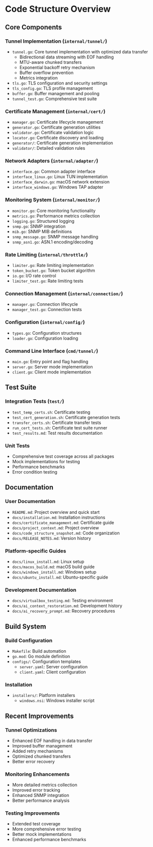 # Code Structure Overview

## Core Components

### Tunnel Implementation (`internal/tunnel/`)
- `tunnel.go`: Core tunnel implementation with optimized data transfer
  * Bidirectional data streaming with EOF handling
  * MTU-aware chunked transfers
  * Exponential backoff retry mechanism
  * Buffer overflow prevention
  * Metrics integration
- `tls.go`: TLS configuration and security settings
- `tls_config.go`: TLS profile management
- `buffer.go`: Buffer management and pooling
- `tunnel_test.go`: Comprehensive test suite

### Certificate Management (`internal/cert/`)
- `manager.go`: Certificate lifecycle management
- `generator.go`: Certificate generation utilities
- `validator.go`: Certificate validation logic
- `locator.go`: Certificate discovery and loading
- `generator/`: Certificate generation implementation
- `validator/`: Detailed validation rules

### Network Adapters (`internal/adapter/`)
- `interface.go`: Common adapter interface
- `interface_linux.go`: Linux TUN implementation
- `interface_darwin.go`: macOS network extension
- `interface_windows.go`: Windows TAP adapter

### Monitoring System (`internal/monitor/`)
- `monitor.go`: Core monitoring functionality
- `metrics.go`: Performance metrics collection
- `logging.go`: Structured logging
- `snmp.go`: SNMP integration
- `mib.go`: SNMP MIB definitions
- `snmp_message.go`: SNMP message handling
- `snmp_asn1.go`: ASN.1 encoding/decoding

### Rate Limiting (`internal/throttle/`)
- `limiter.go`: Rate limiting implementation
- `token_bucket.go`: Token bucket algorithm
- `io.go`: I/O rate control
- `limiter_test.go`: Rate limiting tests

### Connection Management (`internal/connection/`)
- `manager.go`: Connection lifecycle
- `manager_test.go`: Connection tests

### Configuration (`internal/config/`)
- `types.go`: Configuration structures
- `loader.go`: Configuration loading

### Command Line Interface (`cmd/tunnel/`)
- `main.go`: Entry point and flag handling
- `server.go`: Server mode implementation
- `client.go`: Client mode implementation

## Test Suite

### Integration Tests (`test/`)
- `test_temp_certs.sh`: Certificate testing
- `test_cert_generation.sh`: Certificate generation tests
- `transfer_certs.sh`: Certificate transfer tests
- `run_cert_tests.sh`: Certificate test suite runner
- `test_results.md`: Test results documentation

### Unit Tests
- Comprehensive test coverage across all packages
- Mock implementations for testing
- Performance benchmarks
- Error condition testing

## Documentation

### User Documentation
- `README.md`: Project overview and quick start
- `docs/installation.md`: Installation instructions
- `docs/certificate_management.md`: Certificate guide
- `docs/project_context.md`: Project overview
- `docs/code_structure_snapshot.md`: Code organization
- `docs/RELEASE_NOTES.md`: Version history

### Platform-specific Guides
- `docs/linux_install.md`: Linux setup
- `docs/macos_build.md`: macOS build guide
- `docs/windows_install.md`: Windows setup
- `docs/ubuntu_install.md`: Ubuntu-specific guide

### Development Documentation
- `docs/virtualbox_testing.md`: Testing environment
- `docs/ai_context_restoration.md`: Development history
- `docs/ai_recovery_prompt.md`: Recovery procedures

## Build System

### Build Configuration
- `Makefile`: Build automation
- `go.mod`: Go module definition
- `configs/`: Configuration templates
  * `server.yaml`: Server configuration
  * `client.yaml`: Client configuration

### Installation
- `installers/`: Platform installers
  * `windows.nsi`: Windows installer script

## Recent Improvements

### Tunnel Optimizations
- Enhanced EOF handling in data transfer
- Improved buffer management
- Added retry mechanisms
- Optimized chunked transfers
- Better error recovery

### Monitoring Enhancements
- More detailed metrics collection
- Improved error tracking
- Enhanced SNMP integration
- Better performance analysis

### Testing Improvements
- Extended test coverage
- More comprehensive error testing
- Better mock implementations
- Enhanced performance benchmarks
